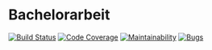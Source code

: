 # Bachelorarbeit
[![Build Status](https://travis-ci.org/patricksteinhaeusl/Bachelorarbeit.svg?branch=master)](https://travis-ci.org/patricksteinhaeusl/Bachelorarbeit)
[![Code Coverage](https://sonarcloud.io/api/project_badges/measure?project=Emil.on.Steroids&metric=coverage)](https://sonarcloud.io/dashboard?id=Emil.on.Steroids)
[![Maintainability](https://sonarcloud.io/api/project_badges/measure?project=Emil.on.Steroids&metric=sqale_rating)](https://sonarcloud.io/dashboard?id=Emil.on.Steroids)
[![Bugs](https://sonarcloud.io/api/project_badges/measure?project=Emil.on.Steroids&metric=bugs)](https://sonarcloud.io/dashboard?id=Emil.on.Steroids)

